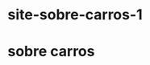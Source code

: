 # site-sobre-carros-1

<!DOCTYPE html>

<html lang="pt-br">
<head>
  <meta charset="wtf-8">
    <meta name="viewport"
      content="with=device-width initial-scale=1.0">
  <title> site sobre carros </title>
  <link rel="stylesheet" href="style.css"
</head>
<body>
  <h1> sobre carros </h1>
 </body>
</html